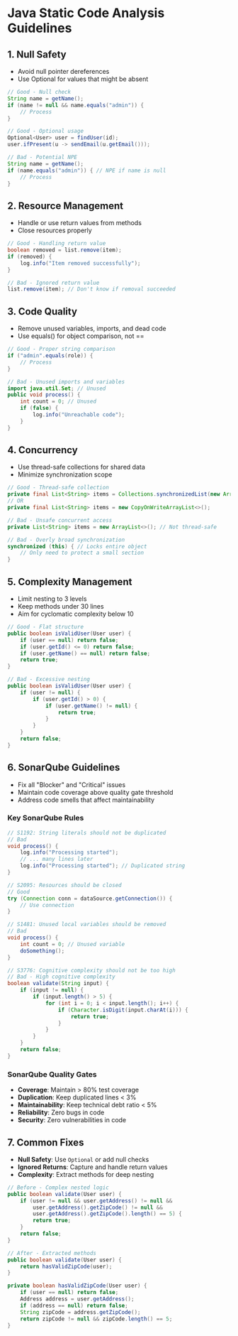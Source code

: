 # Java Static Code Analysis Guidelines

## 1. Null Safety

- Avoid null pointer dereferences
- Use Optional for values that might be absent
```java
// Good - Null check
String name = getName();
if (name != null && name.equals("admin")) {
    // Process
}

// Good - Optional usage
Optional<User> user = findUser(id);
user.ifPresent(u -> sendEmail(u.getEmail()));

// Bad - Potential NPE
String name = getName();
if (name.equals("admin")) { // NPE if name is null
    // Process
}
```

## 2. Resource Management

- Handle or use return values from methods
- Close resources properly
```java
// Good - Handling return value
boolean removed = list.remove(item);
if (removed) {
    log.info("Item removed successfully");
}

// Bad - Ignored return value
list.remove(item); // Don't know if removal succeeded
```

## 3. Code Quality

- Remove unused variables, imports, and dead code
- Use equals() for object comparison, not ==
```java
// Good - Proper string comparison
if ("admin".equals(role)) {
    // Process
}

// Bad - Unused imports and variables
import java.util.Set; // Unused
public void process() {
    int count = 0; // Unused
    if (false) {
        log.info("Unreachable code");
    }
}
```

## 4. Concurrency

- Use thread-safe collections for shared data
- Minimize synchronization scope
```java
// Good - Thread-safe collection
private final List<String> items = Collections.synchronizedList(new ArrayList<>());
// OR
private final List<String> items = new CopyOnWriteArrayList<>();

// Bad - Unsafe concurrent access
private List<String> items = new ArrayList<>(); // Not thread-safe

// Bad - Overly broad synchronization
synchronized (this) { // Locks entire object
    // Only need to protect a small section
}
```

## 5. Complexity Management

- Limit nesting to 3 levels
- Keep methods under 30 lines
- Aim for cyclomatic complexity below 10
```java
// Good - Flat structure
public boolean isValidUser(User user) {
    if (user == null) return false;
    if (user.getId() <= 0) return false;
    if (user.getName() == null) return false;
    return true;
}

// Bad - Excessive nesting
public boolean isValidUser(User user) {
    if (user != null) {
        if (user.getId() > 0) {
            if (user.getName() != null) {
                return true;
            }
        }
    }
    return false;
}
```

## 6. SonarQube Guidelines

- Fix all "Blocker" and "Critical" issues
- Maintain code coverage above quality gate threshold
- Address code smells that affect maintainability

### Key SonarQube Rules
```java
// S1192: String literals should not be duplicated
// Bad
void process() {
    log.info("Processing started");
    // ... many lines later
    log.info("Processing started"); // Duplicated string
}

// S2095: Resources should be closed
// Good
try (Connection conn = dataSource.getConnection()) {
    // Use connection
}

// S1481: Unused local variables should be removed
// Bad
void process() {
    int count = 0; // Unused variable
    doSomething();
}

// S3776: Cognitive complexity should not be too high
// Bad - High cognitive complexity
boolean validate(String input) {
    if (input != null) {
        if (input.length() > 5) {
            for (int i = 0; i < input.length(); i++) {
                if (Character.isDigit(input.charAt(i))) {
                    return true;
                }
            }
        }
    }
    return false;
}
```

### SonarQube Quality Gates
- **Coverage**: Maintain > 80% test coverage
- **Duplication**: Keep duplicated lines < 3%
- **Maintainability**: Keep technical debt ratio < 5%
- **Reliability**: Zero bugs in code
- **Security**: Zero vulnerabilities in code

## 7. Common Fixes

- **Null Safety**: Use `Optional` or add null checks
- **Ignored Returns**: Capture and handle return values
- **Complexity**: Extract methods for deep nesting
```java
// Before - Complex nested logic
public boolean validate(User user) {
    if (user != null && user.getAddress() != null && 
        user.getAddress().getZipCode() != null &&
        user.getAddress().getZipCode().length() == 5) {
        return true;
    }
    return false;
}

// After - Extracted methods
public boolean validate(User user) {
    return hasValidZipCode(user);
}

private boolean hasValidZipCode(User user) {
    if (user == null) return false;
    Address address = user.getAddress();
    if (address == null) return false;
    String zipCode = address.getZipCode();
    return zipCode != null && zipCode.length() == 5;
}
``` 